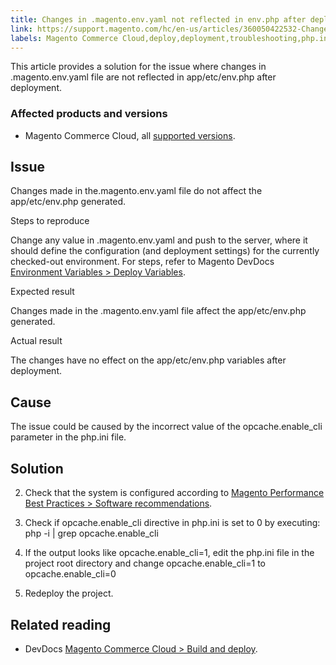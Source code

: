 ```yaml
---
title: Changes in .magento.env.yaml not reflected in env.php after deployment
link: https://support.magento.com/hc/en-us/articles/360050422532-Changes-in-magento-env-yaml-not-reflected-in-env-php-after-deployment
labels: Magento Commerce Cloud,deploy,deployment,troubleshooting,php.ini,deployment error,environment variables,app/etc/env.php,.magento.env.yaml,env.php
---
```


This article provides a solution for the issue where changes in  .magento.env.yaml file are not reflected in app/etc/env.php after deployment.

 ### Affected products and versions

 
 * Magento Commerce Cloud, all [supported versions](https://magento.com/sites/default/files/magento-software-lifecycle-policy.pdf).
 
 Issue
-----

 Changes made in the.magento.env.yaml file do not affect the app/etc/env.php generated.

 Steps to reproduce  
  
Change any value in .magento.env.yaml and push to the server, where it should define the configuration (and deployment settings) for the currently checked-out environment. For steps, refer to Magento DevDocs [Environment Variables > Deploy Variables](https://devdocs.magento.com/cloud/env/variables-deploy.html).

 Expected result

 Changes made in the .magento.env.yaml file affect the app/etc/env.php generated.

 Actual result

 The changes have no effect on the app/etc/env.php variables after deployment.

 Cause
-----

 The issue could be caused by the incorrect value of the opcache.enable\_cli parameter in the php.ini file.

 Solution
--------

 
 2. Check that the system is configured according to [Magento Performance Best Practices > Software recommendations](https://devdocs.magento.com/guides/v2.4/performance-best-practices/software.html).
 4. Check if opcache.enable\_cli directive in php.ini is set to 0 by executing:  
php -i | grep opcache.enable\_cli  
 
 6. If the output looks like opcache.enable\_cli=1, edit the php.ini file in the project root directory and change opcache.enable\_cli=1 to opcache.enable\_cli=0 
 8. Redeploy the project.
 
 Related reading
---------------

 
 * DevDocs [Magento Commerce Cloud > Build and deploy](https://devdocs.magento.com/cloud/project/magento-env-yaml.html).
 
